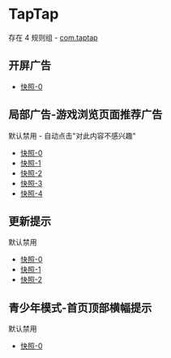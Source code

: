 # TapTap

存在 4 规则组 - [com.taptap](/src/apps/com.taptap.ts)

## 开屏广告

- [快照-0](https://i.gkd.li/import/13946250)

## 局部广告-游戏浏览页面推荐广告

默认禁用 - 自动点击"对此内容不感兴趣"

- [快照-0](https://i.gkd.li/import/12840903)
- [快照-1](https://i.gkd.li/import/12842279)
- [快照-2](https://i.gkd.li/import/12864810)
- [快照-3](https://i.gkd.li/import/12840904)
- [快照-4](https://i.gkd.li/import/13258679)

## 更新提示

默认禁用

- [快照-0](https://i.gkd.li/import/13387479)
- [快照-1](https://i.gkd.li/import/13488702)
- [快照-2](https://i.gkd.li/import/14209268)

## 青少年模式-首页顶部横幅提示

默认禁用

- [快照-0](https://i.gkd.li/import/14209309)
